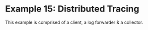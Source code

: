 # Example 15: Distributed Tracing

This example is comprised of a client, a log forwarder & a collector.





